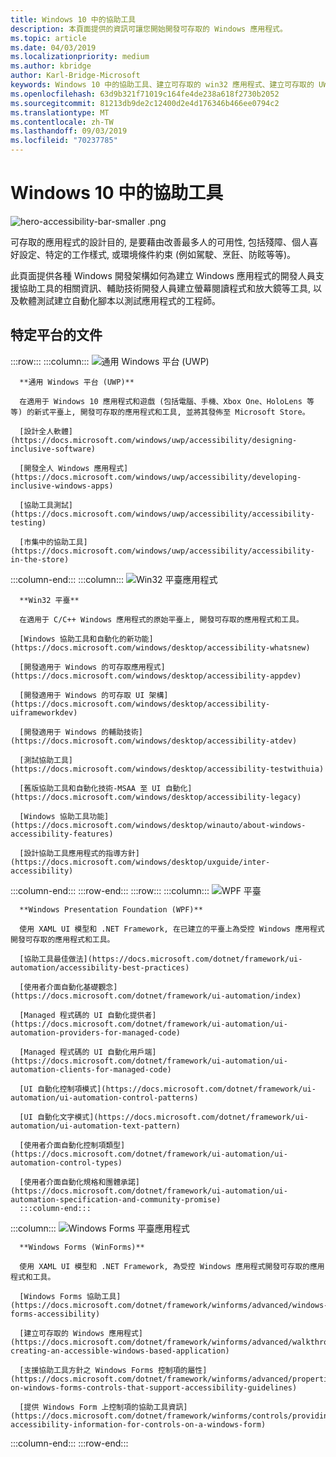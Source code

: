 ```yaml
---
title: Windows 10 中的協助工具
description: 本頁面提供的資訊可讓您開始開發可存取的 Windows 應用程式。
ms.topic: article
ms.date: 04/03/2019
ms.localizationpriority: medium
ms.author: kbridge
author: Karl-Bridge-Microsoft
keywords: Windows 10 中的協助工具、建立可存取的 win32 應用程式、建立可存取的 UWP 應用程式、建立可存取的 WPF 應用程式、建立可存取的 WinForms apps
ms.openlocfilehash: 63d9b321f71019c164fe4de238a618f2730b2052
ms.sourcegitcommit: 81213db9de2c12400d2e4d176346b466ee0794c2
ms.translationtype: MT
ms.contentlocale: zh-TW
ms.lasthandoff: 09/03/2019
ms.locfileid: "70237785"
---
```

# <a name="accessibility-in-windows-10"></a>Windows 10 中的協助工具

![hero-accessibility-bar-smaller .png](images/hero-accessibility-bar-smaller.png)

可存取的應用程式的設計目的, 是要藉由改善最多人的可用性, 包括殘障、個人喜好設定、特定的工作樣式, 或環境條件約束 (例如駕駛、烹飪、防眩等等)。

此頁面提供各種 Windows 開發架構如何為建立 Windows 應用程式的開發人員支援協助工具的相關資訊、輔助技術開發人員建立螢幕閱讀程式和放大鏡等工具, 以及軟體測試建立自動化腳本以測試應用程式的工程師。

## <a name="platform-specific-documentation"></a>特定平台的文件

:::row:::
   :::column:::
      ![通用 Windows 平台 (UWP)](images/platform-uwp.png)

      **通用 Windows 平台 (UWP)**

      在適用于 Windows 10 應用程式和遊戲 (包括電腦、手機、Xbox One、HoloLens 等等) 的新式平臺上, 開發可存取的應用程式和工具, 並將其發佈至 Microsoft Store。

      [設計全人軟體](https://docs.microsoft.com/windows/uwp/accessibility/designing-inclusive-software)

      [開發全人 Windows 應用程式](https://docs.microsoft.com/windows/uwp/accessibility/developing-inclusive-windows-apps)

      [協助工具測試](https://docs.microsoft.com/windows/uwp/accessibility/accessibility-testing)

      [市集中的協助工具](https://docs.microsoft.com/windows/uwp/accessibility/accessibility-in-the-store)
   :::column-end:::
   :::column:::
      ![Win32 平臺應用程式](images/platform-win32.png)

      **Win32 平臺**

      在適用于 C/C++ Windows 應用程式的原始平臺上, 開發可存取的應用程式和工具。

      [Windows 協助工具和自動化的新功能](https://docs.microsoft.com/windows/desktop/accessibility-whatsnew)

      [開發適用于 Windows 的可存取應用程式](https://docs.microsoft.com/windows/desktop/accessibility-appdev)

      [開發適用于 Windows 的可存取 UI 架構](https://docs.microsoft.com/windows/desktop/accessibility-uiframeworkdev)

      [開發適用于 Windows 的輔助技術](https://docs.microsoft.com/windows/desktop/accessibility-atdev)

      [測試協助工具](https://docs.microsoft.com/windows/desktop/accessibility-testwithuia)

      [舊版協助工具和自動化技術-MSAA 至 UI 自動化](https://docs.microsoft.com/windows/desktop/accessibility-legacy)

      [Windows 協助工具功能](https://docs.microsoft.com/windows/desktop/winauto/about-windows-accessibility-features)

      [設計協助工具應用程式的指導方針](https://docs.microsoft.com/windows/desktop/uxguide/inter-accessibility)
   :::column-end:::
:::row-end:::
:::row:::
   :::column:::
      ![WPF 平臺](images/platform-wpf.png)

      **Windows Presentation Foundation (WPF)**

      使用 XAML UI 模型和 .NET Framework, 在已建立的平臺上為受控 Windows 應用程式開發可存取的應用程式和工具。

      [協助工具最佳做法](https://docs.microsoft.com/dotnet/framework/ui-automation/accessibility-best-practices)

      [使用者介面自動化基礎觀念](https://docs.microsoft.com/dotnet/framework/ui-automation/index)

      [Managed 程式碼的 UI 自動化提供者](https://docs.microsoft.com/dotnet/framework/ui-automation/ui-automation-providers-for-managed-code)

      [Managed 程式碼的 UI 自動化用戶端](https://docs.microsoft.com/dotnet/framework/ui-automation/ui-automation-clients-for-managed-code)

      [UI 自動化控制項模式](https://docs.microsoft.com/dotnet/framework/ui-automation/ui-automation-control-patterns)

      [UI 自動化文字模式](https://docs.microsoft.com/dotnet/framework/ui-automation/ui-automation-text-pattern)

      [使用者介面自動化控制項類型](https://docs.microsoft.com/dotnet/framework/ui-automation/ui-automation-control-types)

      [使用者介面自動化規格和團體承諾](https://docs.microsoft.com/dotnet/framework/ui-automation/ui-automation-specification-and-community-promise)
      :::column-end:::
   :::column:::
      ![Windows Forms 平臺應用程式](images/platform-winforms.png)

      **Windows Forms (WinForms)**

      使用 XAML UI 模型和 .NET Framework, 為受控 Windows 應用程式開發可存取的應用程式和工具。

      [Windows Forms 協助工具](https://docs.microsoft.com/dotnet/framework/winforms/advanced/windows-forms-accessibility)

      [建立可存取的 Windows 應用程式](https://docs.microsoft.com/dotnet/framework/winforms/advanced/walkthrough-creating-an-accessible-windows-based-application)

      [支援協助工具方針之 Windows Forms 控制項的屬性](https://docs.microsoft.com/dotnet/framework/winforms/advanced/properties-on-windows-forms-controls-that-support-accessibility-guidelines)

      [提供 Windows Form 上控制項的協助工具資訊](https://docs.microsoft.com/dotnet/framework/winforms/controls/providing-accessibility-information-for-controls-on-a-windows-form)
   :::column-end:::
:::row-end:::
